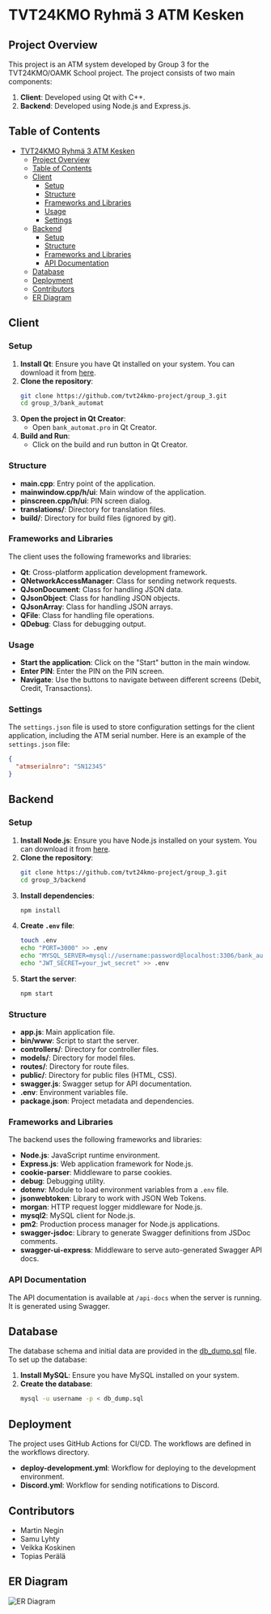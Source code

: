 # TVT24KMO Ryhmä 3 ATM Kesken 

## Project Overview

This project is an ATM system developed by Group 3 for the TVT24KMO/OAMK School project. The project consists of two main components:
1. **Client**: Developed using Qt with C++.
2. **Backend**: Developed using Node.js and Express.js.

## Table of Contents

- [TVT24KMO Ryhmä 3 ATM Kesken](#tvt24kmo-ryhmä-3-atm-kesken)
  - [Project Overview](#project-overview)
  - [Table of Contents](#table-of-contents)
  - [Client](#client)
    - [Setup](#setup)
    - [Structure](#structure)
    - [Frameworks and Libraries](#frameworks-and-libraries)
    - [Usage](#usage)
    - [Settings](#settings)
  - [Backend](#backend)
    - [Setup](#setup-1)
    - [Structure](#structure-1)
    - [Frameworks and Libraries](#frameworks-and-libraries-1)
    - [API Documentation](#api-documentation)
  - [Database](#database)
  - [Deployment](#deployment)
  - [Contributors](#contributors)
  - [ER Diagram](#er-diagram)

## Client

### Setup

1. **Install Qt**: Ensure you have Qt installed on your system. You can download it from [here](https://www.qt.io/download).
2. **Clone the repository**:
    ```sh
    git clone https://github.com/tvt24kmo-project/group_3.git
    cd group_3/bank_automat
    ```
3. **Open the project in Qt Creator**:
    - Open `bank_automat.pro` in Qt Creator.
4. **Build and Run**:
    - Click on the build and run button in Qt Creator.

### Structure

- **main.cpp**: Entry point of the application.
- **mainwindow.cpp/h/ui**: Main window of the application.
- **pinscreen.cpp/h/ui**: PIN screen dialog.
- **translations/**: Directory for translation files.
- **build/**: Directory for build files (ignored by git).

### Frameworks and Libraries

The client uses the following frameworks and libraries:

- **Qt**: Cross-platform application development framework.
- **QNetworkAccessManager**: Class for sending network requests.
- **QJsonDocument**: Class for handling JSON data.
- **QJsonObject**: Class for handling JSON objects.
- **QJsonArray**: Class for handling JSON arrays.
- **QFile**: Class for handling file operations.
- **QDebug**: Class for debugging output.

### Usage

- **Start the application**: Click on the "Start" button in the main window.
- **Enter PIN**: Enter the PIN on the PIN screen.
- **Navigate**: Use the buttons to navigate between different screens (Debit, Credit, Transactions).

### Settings

The `settings.json` file is used to store configuration settings for the client application, including the ATM serial number. Here is an example of the `settings.json` file:

```json
{
  "atmserialnro": "SN12345"
}
```

## Backend

### Setup

1. **Install Node.js**: Ensure you have Node.js installed on your system. You can download it from [here](https://nodejs.org/).
2. **Clone the repository**:
    ```sh
    git clone https://github.com/tvt24kmo-project/group_3.git
    cd group_3/backend
    ```
3. **Install dependencies**:
    ```sh
    npm install
    ```
4. **Create `.env` file**:
    ```sh
    touch .env
    echo "PORT=3000" >> .env
    echo "MYSQL_SERVER=mysql://username:password@localhost:3306/bank_automat" >> .env
    echo "JWT_SECRET=your_jwt_secret" >> .env
    ```
5. **Start the server**:
    ```sh
    npm start
    ```

### Structure

- **app.js**: Main application file.
- **bin/www**: Script to start the server.
- **controllers/**: Directory for controller files.
- **models/**: Directory for model files.
- **routes/**: Directory for route files.
- **public/**: Directory for public files (HTML, CSS).
- **swagger.js**: Swagger setup for API documentation.
- **.env**: Environment variables file.
- **package.json**: Project metadata and dependencies.

### Frameworks and Libraries

The backend uses the following frameworks and libraries:

- **Node.js**: JavaScript runtime environment.
- **Express.js**: Web application framework for Node.js.
- **cookie-parser**: Middleware to parse cookies.
- **debug**: Debugging utility.
- **dotenv**: Module to load environment variables from a `.env` file.
- **jsonwebtoken**: Library to work with JSON Web Tokens.
- **morgan**: HTTP request logger middleware for Node.js.
- **mysql2**: MySQL client for Node.js.
- **pm2**: Production process manager for Node.js applications.
- **swagger-jsdoc**: Library to generate Swagger definitions from JSDoc comments.
- **swagger-ui-express**: Middleware to serve auto-generated Swagger API docs.

### API Documentation

The API documentation is available at `/api-docs` when the server is running. It is generated using Swagger.

## Database

The database schema and initial data are provided in the [db_dump.sql](http://_vscodecontentref_/2) file. To set up the database:

1. **Install MySQL**: Ensure you have MySQL installed on your system.
2. **Create the database**:
    ```sh
    mysql -u username -p < db_dump.sql
    ```

## Deployment

The project uses GitHub Actions for CI/CD. The workflows are defined in the workflows directory.

- **deploy-development.yml**: Workflow for deploying to the development environment.
- **Discord.yml**: Workflow for sending notifications to Discord.

## Contributors

- Martin Negin
- Samu Lyhty
- Veikka Koskinen
- Topias Perälä

## ER Diagram

![ER Diagram](DB_diagram.png)




